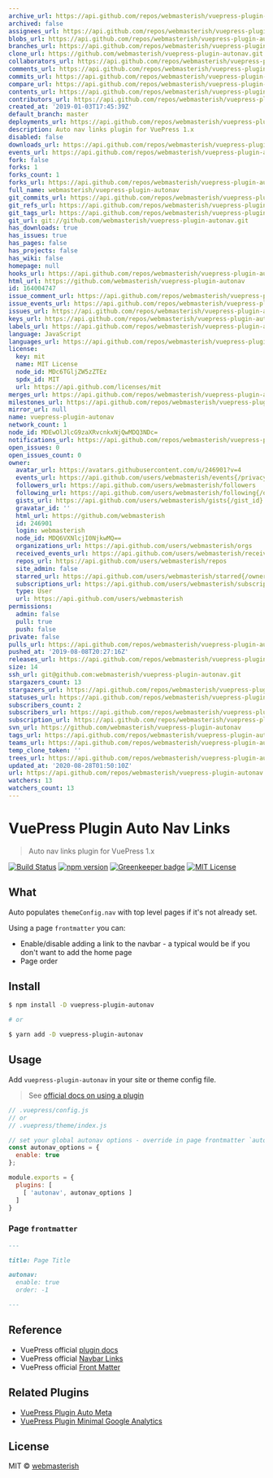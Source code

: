 ```yaml
---
archive_url: https://api.github.com/repos/webmasterish/vuepress-plugin-autonav/{archive_format}{/ref}
archived: false
assignees_url: https://api.github.com/repos/webmasterish/vuepress-plugin-autonav/assignees{/user}
blobs_url: https://api.github.com/repos/webmasterish/vuepress-plugin-autonav/git/blobs{/sha}
branches_url: https://api.github.com/repos/webmasterish/vuepress-plugin-autonav/branches{/branch}
clone_url: https://github.com/webmasterish/vuepress-plugin-autonav.git
collaborators_url: https://api.github.com/repos/webmasterish/vuepress-plugin-autonav/collaborators{/collaborator}
comments_url: https://api.github.com/repos/webmasterish/vuepress-plugin-autonav/comments{/number}
commits_url: https://api.github.com/repos/webmasterish/vuepress-plugin-autonav/commits{/sha}
compare_url: https://api.github.com/repos/webmasterish/vuepress-plugin-autonav/compare/{base}...{head}
contents_url: https://api.github.com/repos/webmasterish/vuepress-plugin-autonav/contents/{+path}
contributors_url: https://api.github.com/repos/webmasterish/vuepress-plugin-autonav/contributors
created_at: '2019-01-03T17:45:39Z'
default_branch: master
deployments_url: https://api.github.com/repos/webmasterish/vuepress-plugin-autonav/deployments
description: Auto nav links plugin for VuePress 1.x
disabled: false
downloads_url: https://api.github.com/repos/webmasterish/vuepress-plugin-autonav/downloads
events_url: https://api.github.com/repos/webmasterish/vuepress-plugin-autonav/events
fork: false
forks: 1
forks_count: 1
forks_url: https://api.github.com/repos/webmasterish/vuepress-plugin-autonav/forks
full_name: webmasterish/vuepress-plugin-autonav
git_commits_url: https://api.github.com/repos/webmasterish/vuepress-plugin-autonav/git/commits{/sha}
git_refs_url: https://api.github.com/repos/webmasterish/vuepress-plugin-autonav/git/refs{/sha}
git_tags_url: https://api.github.com/repos/webmasterish/vuepress-plugin-autonav/git/tags{/sha}
git_url: git://github.com/webmasterish/vuepress-plugin-autonav.git
has_downloads: true
has_issues: true
has_pages: false
has_projects: false
has_wiki: false
homepage: null
hooks_url: https://api.github.com/repos/webmasterish/vuepress-plugin-autonav/hooks
html_url: https://github.com/webmasterish/vuepress-plugin-autonav
id: 164004747
issue_comment_url: https://api.github.com/repos/webmasterish/vuepress-plugin-autonav/issues/comments{/number}
issue_events_url: https://api.github.com/repos/webmasterish/vuepress-plugin-autonav/issues/events{/number}
issues_url: https://api.github.com/repos/webmasterish/vuepress-plugin-autonav/issues{/number}
keys_url: https://api.github.com/repos/webmasterish/vuepress-plugin-autonav/keys{/key_id}
labels_url: https://api.github.com/repos/webmasterish/vuepress-plugin-autonav/labels{/name}
language: JavaScript
languages_url: https://api.github.com/repos/webmasterish/vuepress-plugin-autonav/languages
license:
  key: mit
  name: MIT License
  node_id: MDc6TGljZW5zZTEz
  spdx_id: MIT
  url: https://api.github.com/licenses/mit
merges_url: https://api.github.com/repos/webmasterish/vuepress-plugin-autonav/merges
milestones_url: https://api.github.com/repos/webmasterish/vuepress-plugin-autonav/milestones{/number}
mirror_url: null
name: vuepress-plugin-autonav
network_count: 1
node_id: MDEwOlJlcG9zaXRvcnkxNjQwMDQ3NDc=
notifications_url: https://api.github.com/repos/webmasterish/vuepress-plugin-autonav/notifications{?since,all,participating}
open_issues: 0
open_issues_count: 0
owner:
  avatar_url: https://avatars.githubusercontent.com/u/246901?v=4
  events_url: https://api.github.com/users/webmasterish/events{/privacy}
  followers_url: https://api.github.com/users/webmasterish/followers
  following_url: https://api.github.com/users/webmasterish/following{/other_user}
  gists_url: https://api.github.com/users/webmasterish/gists{/gist_id}
  gravatar_id: ''
  html_url: https://github.com/webmasterish
  id: 246901
  login: webmasterish
  node_id: MDQ6VXNlcjI0NjkwMQ==
  organizations_url: https://api.github.com/users/webmasterish/orgs
  received_events_url: https://api.github.com/users/webmasterish/received_events
  repos_url: https://api.github.com/users/webmasterish/repos
  site_admin: false
  starred_url: https://api.github.com/users/webmasterish/starred{/owner}{/repo}
  subscriptions_url: https://api.github.com/users/webmasterish/subscriptions
  type: User
  url: https://api.github.com/users/webmasterish
permissions:
  admin: false
  pull: true
  push: false
private: false
pulls_url: https://api.github.com/repos/webmasterish/vuepress-plugin-autonav/pulls{/number}
pushed_at: '2019-08-08T20:27:16Z'
releases_url: https://api.github.com/repos/webmasterish/vuepress-plugin-autonav/releases{/id}
size: 14
ssh_url: git@github.com:webmasterish/vuepress-plugin-autonav.git
stargazers_count: 13
stargazers_url: https://api.github.com/repos/webmasterish/vuepress-plugin-autonav/stargazers
statuses_url: https://api.github.com/repos/webmasterish/vuepress-plugin-autonav/statuses/{sha}
subscribers_count: 2
subscribers_url: https://api.github.com/repos/webmasterish/vuepress-plugin-autonav/subscribers
subscription_url: https://api.github.com/repos/webmasterish/vuepress-plugin-autonav/subscription
svn_url: https://github.com/webmasterish/vuepress-plugin-autonav
tags_url: https://api.github.com/repos/webmasterish/vuepress-plugin-autonav/tags
teams_url: https://api.github.com/repos/webmasterish/vuepress-plugin-autonav/teams
temp_clone_token: ''
trees_url: https://api.github.com/repos/webmasterish/vuepress-plugin-autonav/git/trees{/sha}
updated_at: '2020-08-28T01:50:10Z'
url: https://api.github.com/repos/webmasterish/vuepress-plugin-autonav
watchers: 13
watchers_count: 13
---
```


# VuePress Plugin Auto Nav Links

> Auto nav links plugin for VuePress 1.x

[![Build Status](https://img.shields.io/travis/webmasterish/vuepress-plugin-autonav/master.svg?style=flat-square)](https://travis-ci.org/webmasterish/vuepress-plugin-autonav)
[![npm version](https://img.shields.io/npm/v/vuepress-plugin-autonav.svg?style=flat-square)](http://npm.im/vuepress-plugin-autonav)
[![Greenkeeper badge](https://badges.greenkeeper.io/webmasterish/vuepress-plugin-autonav.svg?style=flat-square)](https://greenkeeper.io/)
[![MIT License](https://img.shields.io/npm/l/express.svg?style=flat-square)](http://opensource.org/licenses/MIT)


## What

Auto populates `themeConfig.nav` with top level pages if it's not already set.

Using a page `frontmatter` you can:

- Enable/disable adding a link to the navbar - a typical would be if you don't
  want to add the home page
- Page order


## Install


```sh
$ npm install -D vuepress-plugin-autonav

# or

$ yarn add -D vuepress-plugin-autonav
```


## Usage

Add `vuepress-plugin-autonav` in your site or theme config file.

> See [official docs on using a plugin](https://vuepress.vuejs.org/plugin/using-a-plugin.html)


```js
// .vuepress/config.js
// or
// .vuepress/theme/index.js

// set your global autonav options - override in page frontmatter `autonav`
const autonav_options = {
  enable: true
};

module.exports = {
  plugins: [
    [ 'autonav', autonav_options ]
  ]
}
```


### Page `frontmatter`


```md
---

title: Page Title

autonav:
  enable: true
  order: -1

---

```


## Reference

- VuePress official [plugin docs](https://vuepress.vuejs.org/plugin/)
- VuePress official [Navbar Links](https://vuepress.vuejs.org/theme/default-theme-config.html#navbar-links)
- VuePress official [Front Matter](https://vuepress.vuejs.org/guide/frontmatter.html)


## Related Plugins

- [VuePress Plugin Auto Meta](https://github.com/webmasterish/vuepress-plugin-autometa)
- [VuePress Plugin Minimal Google Analytics](https://github.com/webmasterish/vuepress-plugin-minimal-analytics)


## License

MIT © [webmasterish](https://webmasterish.com)

